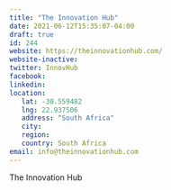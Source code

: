 ```yaml
---
title: "The Innovation Hub"
date: 2021-06-12T15:35:07-04:00
draft: true
id: 244
website: https://theinnovationhub.com/
website-inactive: 
twitter: InnovHub
facebook: 
linkedin: 
location: 
   lat: -30.559482
   lng: 22.937506
   address: "South Africa"
   city: 
   region: 
   country: South Africa
email: info@theinnovationhub.com
---
```

The Innovation Hub 
